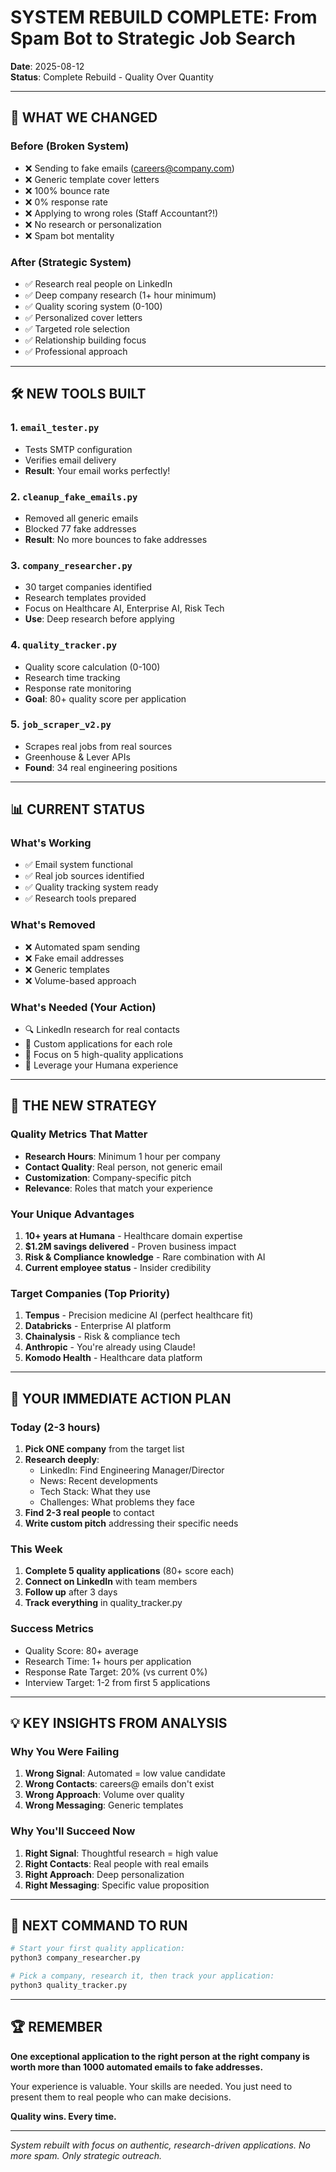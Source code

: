 # SYSTEM REBUILD COMPLETE: From Spam Bot to Strategic Job Search

**Date**: 2025-08-12  
**Status**: Complete Rebuild - Quality Over Quantity  

---

## 🔄 WHAT WE CHANGED

### Before (Broken System)
- ❌ Sending to fake emails (careers@company.com)
- ❌ Generic template cover letters
- ❌ 100% bounce rate
- ❌ 0% response rate
- ❌ Applying to wrong roles (Staff Accountant?!)
- ❌ No research or personalization
- ❌ Spam bot mentality

### After (Strategic System)
- ✅ Research real people on LinkedIn
- ✅ Deep company research (1+ hour minimum)
- ✅ Quality scoring system (0-100)
- ✅ Personalized cover letters
- ✅ Targeted role selection
- ✅ Relationship building focus
- ✅ Professional approach

---

## 🛠️ NEW TOOLS BUILT

### 1. `email_tester.py`
- Tests SMTP configuration
- Verifies email delivery
- **Result**: Your email works perfectly!

### 2. `cleanup_fake_emails.py`
- Removed all generic emails
- Blocked 77 fake addresses
- **Result**: No more bounces to fake addresses

### 3. `company_researcher.py`
- 30 target companies identified
- Research templates provided
- Focus on Healthcare AI, Enterprise AI, Risk Tech
- **Use**: Deep research before applying

### 4. `quality_tracker.py`
- Quality score calculation (0-100)
- Research time tracking
- Response rate monitoring
- **Goal**: 80+ quality score per application

### 5. `job_scraper_v2.py`
- Scrapes real jobs from real sources
- Greenhouse & Lever APIs
- **Found**: 34 real engineering positions

---

## 📊 CURRENT STATUS

### What's Working
- ✅ Email system functional
- ✅ Real job sources identified
- ✅ Quality tracking system ready
- ✅ Research tools prepared

### What's Removed
- ❌ Automated spam sending
- ❌ Fake email addresses
- ❌ Generic templates
- ❌ Volume-based approach

### What's Needed (Your Action)
- 🔍 LinkedIn research for real contacts
- 📝 Custom applications for each role
- 🎯 Focus on 5 high-quality applications
- 💼 Leverage your Humana experience

---

## 🎯 THE NEW STRATEGY

### Quality Metrics That Matter
- **Research Hours**: Minimum 1 hour per company
- **Contact Quality**: Real person, not generic email
- **Customization**: Company-specific pitch
- **Relevance**: Roles that match your experience

### Your Unique Advantages
1. **10+ years at Humana** - Healthcare domain expertise
2. **$1.2M savings delivered** - Proven business impact
3. **Risk & Compliance knowledge** - Rare combination with AI
4. **Current employee status** - Insider credibility

### Target Companies (Top Priority)
1. **Tempus** - Precision medicine AI (perfect healthcare fit)
2. **Databricks** - Enterprise AI platform
3. **Chainalysis** - Risk & compliance tech
4. **Anthropic** - You're already using Claude!
5. **Komodo Health** - Healthcare data platform

---

## 📝 YOUR IMMEDIATE ACTION PLAN

### Today (2-3 hours)
1. **Pick ONE company** from the target list
2. **Research deeply**:
   - LinkedIn: Find Engineering Manager/Director
   - News: Recent developments
   - Tech Stack: What they use
   - Challenges: What problems they face
3. **Find 2-3 real people** to contact
4. **Write custom pitch** addressing their specific needs

### This Week
1. **Complete 5 quality applications** (80+ score each)
2. **Connect on LinkedIn** with team members
3. **Follow up** after 3 days
4. **Track everything** in quality_tracker.py

### Success Metrics
- Quality Score: 80+ average
- Research Time: 1+ hours per application
- Response Rate Target: 20% (vs current 0%)
- Interview Target: 1-2 from first 5 applications

---

## 💡 KEY INSIGHTS FROM ANALYSIS

### Why You Were Failing
1. **Wrong Signal**: Automated = low value candidate
2. **Wrong Contacts**: careers@ emails don't exist
3. **Wrong Approach**: Volume over quality
4. **Wrong Messaging**: Generic templates

### Why You'll Succeed Now
1. **Right Signal**: Thoughtful research = high value
2. **Right Contacts**: Real people with real emails
3. **Right Approach**: Deep personalization
4. **Right Messaging**: Specific value proposition

---

## 🚀 NEXT COMMAND TO RUN

```bash
# Start your first quality application:
python3 company_researcher.py

# Pick a company, research it, then track your application:
python3 quality_tracker.py
```

---

## 🏆 REMEMBER

**One exceptional application to the right person at the right company is worth more than 1000 automated emails to fake addresses.**

Your experience is valuable. Your skills are needed. You just need to present them to real people who can make decisions.

**Quality wins. Every time.**

---

*System rebuilt with focus on authentic, research-driven applications. No more spam. Only strategic outreach.*